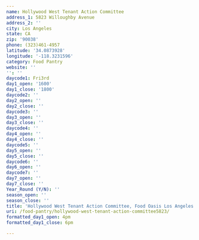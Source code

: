 ```yaml
---
name: Hollywood West Tenant Action Committee
address_1: 5823 Willoughby Avenue
address_2: ''
city: Los Angeles
state: CA
zip: '90038'
phone: (323)461-4957
latitude: '34.0873928'
longitude: '-118.3231596'
category: Food Pantry
website: ''
'': ''
daycode1: Fri3rd
day1_open: '1600'
day1_close: '1800'
daycode2: ''
day2_open: ''
day2_close: ''
daycode3: ''
day3_open: ''
day3_close: ''
daycode4: ''
day4_open: ''
day4_close: ''
daycode5: ''
day5_open: ''
day5_close: ''
daycode6: ''
day6_open: ''
daycode7: ''
day7_open: ''
day7_close: ''
Year_Round (Y/N): ''
season_open: ''
season_close: ''
title: 'Hollywood West Tenant Action Committee, Food Oasis Los Angeles'
uri: /food-pantry/hollywood-west-tenant-action-committee5823/
formatted_day1_open: 4pm
formatted_day1_close: 6pm

---
```

